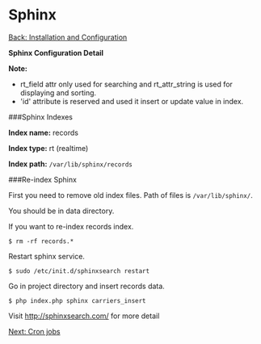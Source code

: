 Sphinx
===
[Back: Installation and Configuration](install-configure.md)

**Sphinx Configuration Detail**

**Note:**

* rt_field attr only used for searching and rt_attr_string is used for displaying and sorting.
* 'id' attribute is reserved and used it insert or update value in index. 

###Sphinx Indexes

**Index name:** records

**Index type:** rt (realtime)

**Index path:** `/var/lib/sphinx/records`

###Re-index Sphinx

First you need to remove old index files. Path of files is `/var/lib/sphinx/`.

You should be in data directory.

If you want to re-index records index.
	
	$ rm -rf records.*

Restart sphinx service.

	$ sudo /etc/init.d/sphinxsearch restart

Go in project directory and insert records data.

	$ php index.php sphinx carriers_insert

Visit http://sphinxsearch.com/ for more detail

[Next: Cron jobs](crons.md)